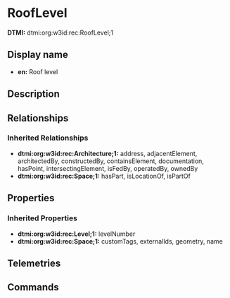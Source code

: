 # RoofLevel
**DTMI:** dtmi:org:w3id:rec:RoofLevel;1
## Display name
- **en:** Roof level
## Description
## Relationships
### Inherited Relationships
* **dtmi:org:w3id:rec:Architecture;1:** address, adjacentElement, architectedBy, constructedBy, containsElement, documentation, hasPoint, intersectingElement, isFedBy, operatedBy, ownedBy
* **dtmi:org:w3id:rec:Space;1:** hasPart, isLocationOf, isPartOf
## Properties
### Inherited Properties
* **dtmi:org:w3id:rec:Level;1:** levelNumber
* **dtmi:org:w3id:rec:Space;1:** customTags, externalIds, geometry, name
## Telemetries
## Commands

